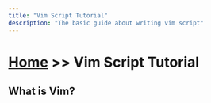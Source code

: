 ```yaml
---
title: "Vim Script Tutorial"
description: "The basic guide about writing vim script"
---
```


# [Home](../) >> Vim Script Tutorial


## What is Vim?



